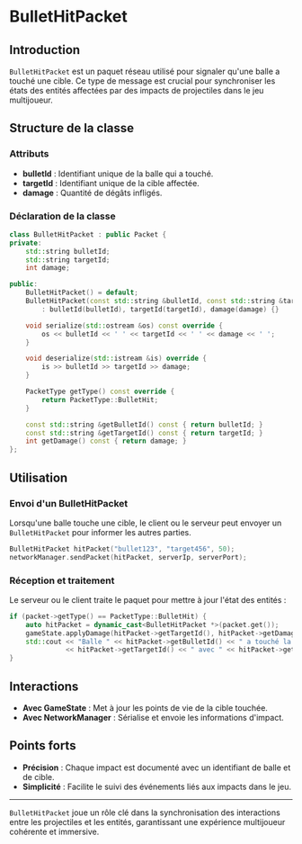 # BulletHitPacket

## Introduction

`BulletHitPacket` est un paquet réseau utilisé pour signaler qu'une balle a touché une cible. Ce type de message est crucial pour synchroniser les états des entités affectées par des impacts de projectiles dans le jeu multijoueur.

## Structure de la classe

### Attributs

- **bulletId** : Identifiant unique de la balle qui a touché.
- **targetId** : Identifiant unique de la cible affectée.
- **damage** : Quantité de dégâts infligés.

### Déclaration de la classe

```cpp
class BulletHitPacket : public Packet {
private:
    std::string bulletId;
    std::string targetId;
    int damage;

public:
    BulletHitPacket() = default;
    BulletHitPacket(const std::string &bulletId, const std::string &targetId, int damage)
        : bulletId(bulletId), targetId(targetId), damage(damage) {}

    void serialize(std::ostream &os) const override {
        os << bulletId << ' ' << targetId << ' ' << damage << ' ';
    }

    void deserialize(std::istream &is) override {
        is >> bulletId >> targetId >> damage;
    }

    PacketType getType() const override {
        return PacketType::BulletHit;
    }

    const std::string &getBulletId() const { return bulletId; }
    const std::string &getTargetId() const { return targetId; }
    int getDamage() const { return damage; }
};
```

## Utilisation

### Envoi d'un BulletHitPacket

Lorsqu'une balle touche une cible, le client ou le serveur peut envoyer un `BulletHitPacket` pour informer les autres parties.

```cpp
BulletHitPacket hitPacket("bullet123", "target456", 50);
networkManager.sendPacket(hitPacket, serverIp, serverPort);
```

### Réception et traitement

Le serveur ou le client traite le paquet pour mettre à jour l'état des entités :

```cpp
if (packet->getType() == PacketType::BulletHit) {
    auto hitPacket = dynamic_cast<BulletHitPacket *>(packet.get());
    gameState.applyDamage(hitPacket->getTargetId(), hitPacket->getDamage());
    std::cout << "Balle " << hitPacket->getBulletId() << " a touché la cible "
              << hitPacket->getTargetId() << " avec " << hitPacket->getDamage() << " dégâts." << std::endl;
}
```

## Interactions

- **Avec GameState** : Met à jour les points de vie de la cible touchée.
- **Avec NetworkManager** : Sérialise et envoie les informations d'impact.

## Points forts

- **Précision** : Chaque impact est documenté avec un identifiant de balle et de cible.
- **Simplicité** : Facilite le suivi des événements liés aux impacts dans le jeu.

---

`BulletHitPacket` joue un rôle clé dans la synchronisation des interactions entre les projectiles et les entités, garantissant une expérience multijoueur cohérente et immersive.

